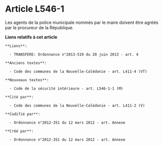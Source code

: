 # Article L546-1

Les agents de la police municipale nommés par le maire doivent être agréés par le procureur de la République.

**Liens relatifs à cet article**

	**Liens**:

	  - TRANSFERE: Ordonnance n°2013-519 du 20 juin 2013 - art. 4

	**Anciens textes**:

	  - Code des communes de la Nouvelle-Calédonie - art. L411-4 (VT)

	**Nouveaux textes**:

	  - Code de la sécurité intérieure - art. L546-1-1 (M)

	**Cité par**:

	  - Code des communes de la Nouvelle-Calédonie - art. L411-2 (V)

	**Codifié par**:

	  - Ordonnance n°2012-351 du 12 mars 2012 - art. Annexe

	**Créé par**:

	  - Ordonnance n°2012-351 du 12 mars 2012 - art. Annexe
